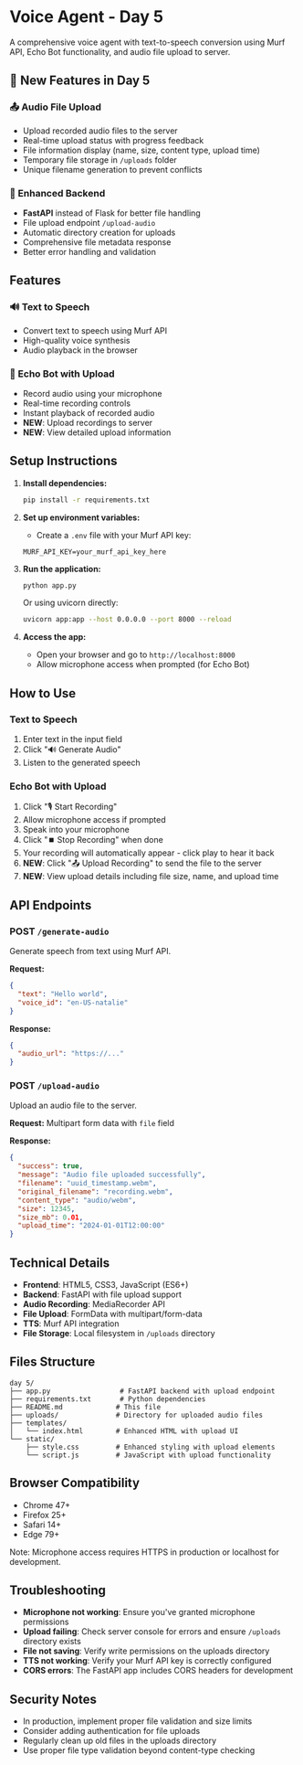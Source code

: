 # Voice Agent - Day 5

A comprehensive voice agent with text-to-speech conversion using Murf API, Echo Bot functionality, and audio file upload to server.

## 🚀 New Features in Day 5

### 📤 Audio File Upload

- Upload recorded audio files to the server
- Real-time upload status with progress feedback
- File information display (name, size, content type, upload time)
- Temporary file storage in `/uploads` folder
- Unique filename generation to prevent conflicts

### 🔧 Enhanced Backend

- **FastAPI** instead of Flask for better file handling
- File upload endpoint `/upload-audio`
- Automatic directory creation for uploads
- Comprehensive file metadata response
- Better error handling and validation

## Features

### 🔊 Text to Speech

- Convert text to speech using Murf API
- High-quality voice synthesis
- Audio playback in the browser

### 🎤 Echo Bot with Upload

- Record audio using your microphone
- Real-time recording controls
- Instant playback of recorded audio
- **NEW**: Upload recordings to server
- **NEW**: View detailed upload information

## Setup Instructions

1. **Install dependencies:**

   ```bash
   pip install -r requirements.txt
   ```

2. **Set up environment variables:**

   - Create a `.env` file with your Murf API key:

   ```
   MURF_API_KEY=your_murf_api_key_here
   ```

3. **Run the application:**

   ```bash
   python app.py
   ```

   Or using uvicorn directly:

   ```bash
   uvicorn app:app --host 0.0.0.0 --port 8000 --reload
   ```

4. **Access the app:**
   - Open your browser and go to `http://localhost:8000`
   - Allow microphone access when prompted (for Echo Bot)

## How to Use

### Text to Speech

1. Enter text in the input field
2. Click "🔊 Generate Audio"
3. Listen to the generated speech

### Echo Bot with Upload

1. Click "🎙️ Start Recording"
2. Allow microphone access if prompted
3. Speak into your microphone
4. Click "⏹️ Stop Recording" when done
5. Your recording will automatically appear - click play to hear it back
6. **NEW**: Click "📤 Upload Recording" to send the file to the server
7. **NEW**: View upload details including file size, name, and upload time

## API Endpoints

### POST `/generate-audio`

Generate speech from text using Murf API.

**Request:**

```json
{
  "text": "Hello world",
  "voice_id": "en-US-natalie"
}
```

**Response:**

```json
{
  "audio_url": "https://..."
}
```

### POST `/upload-audio`

Upload an audio file to the server.

**Request:** Multipart form data with `file` field

**Response:**

```json
{
  "success": true,
  "message": "Audio file uploaded successfully",
  "filename": "uuid_timestamp.webm",
  "original_filename": "recording.webm",
  "content_type": "audio/webm",
  "size": 12345,
  "size_mb": 0.01,
  "upload_time": "2024-01-01T12:00:00"
}
```

## Technical Details

- **Frontend**: HTML5, CSS3, JavaScript (ES6+)
- **Backend**: FastAPI with file upload support
- **Audio Recording**: MediaRecorder API
- **File Upload**: FormData with multipart/form-data
- **TTS**: Murf API integration
- **File Storage**: Local filesystem in `/uploads` directory

## Files Structure

```
day 5/
├── app.py                 # FastAPI backend with upload endpoint
├── requirements.txt       # Python dependencies
├── README.md             # This file
├── uploads/              # Directory for uploaded audio files
├── templates/
│   └── index.html        # Enhanced HTML with upload UI
└── static/
    ├── style.css         # Enhanced styling with upload elements
    └── script.js         # JavaScript with upload functionality
```

## Browser Compatibility

- Chrome 47+
- Firefox 25+
- Safari 14+
- Edge 79+

Note: Microphone access requires HTTPS in production or localhost for development.

## Troubleshooting

- **Microphone not working**: Ensure you've granted microphone permissions
- **Upload failing**: Check server console for errors and ensure `/uploads` directory exists
- **File not saving**: Verify write permissions on the uploads directory
- **TTS not working**: Verify your Murf API key is correctly configured
- **CORS errors**: The FastAPI app includes CORS headers for development

## Security Notes

- In production, implement proper file validation and size limits
- Consider adding authentication for file uploads
- Regularly clean up old files in the uploads directory
- Use proper file type validation beyond content-type checking
